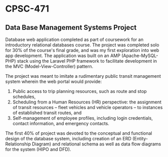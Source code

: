 # CPSC-471
## Data Base Management Systems Project
Database web application completed as part of coursework for an introductory relational databases course. The project was completed solo for 30% of the course's final grade, and was my first exploration into web app development. 
The application was built on an AMP (Apache-MySQL-PHP) stack using the Laravel PHP framework to facilitate development in the MVC (Model-View-Controller) pattern. 

The project was meant to imitate a rudimentary public transit management system wherein the web portal would provide:
1. Public access to trip planning resources, such as route and stop schedules, 
2. Scheduling from a Human Resources (HR) perspective: the assignment of transit resources – fleet vehicles and vehicle operators – to instances of established transit routes, and
3. Self-management of employee profiles, including login credentials, contact information, and emergency contacts.

The first 40% of project was devoted to the conceptual and functional design of the database system, including creation of an ERD (Entity-Relationship Diagram) and relational schema as well as data flow diagrams for the system (HIPO and DFD). 
